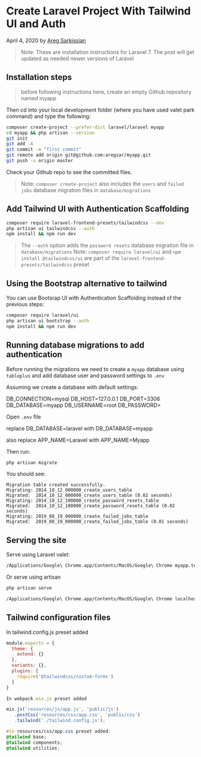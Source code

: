 # Create Laravel Project With Tailwind UI and Auth

April 4, 2020 by [Areg Sarkissian](https://aregsar.com/about)

> Note: These are installation instructions for Laravel 7. The post will get updated as needed newer versions of Laravel 

## Installation steps

> before following instructions here, create an empty Github repository named myapp 

Then cd into your local development folder (where you have used valet park command) and type the following:

```bash
composer create-project --prefer-dist laravel/laravel myapp
cd myapp && php artisan --version
git init
git add -A
git commit -m "first commit"
git remote add origin git@github.com:aregsar/myapp.git
git push -u origin master
```

Check your Github repo to see the committed files.

> Note: `composer create-project` also includes the `users` and `failed jobs` database migration files in `database/migrations`

## Add Tailwind UI with Authentication Scaffolding

```bash
composer require laravel-frontend-presets/tailwindcss --dev
php artisan ui tailwindcss --auth
npm install && npm run dev
```

> The `--auth` option adds the `password resets` database migration file in `database/migrations`
> Note: `composer require laravel/ui` and `npm install @tailwindcss/ui` are part of the `laravel-frontend-presets/tailwindcss` preset

## Using the Bootstrap alternative to tailwind

You can use Bootsrap UI with Authentication Scaffolding instead of the previous steps:

```bash
composer require laravel/ui
php artisan ui bootstrap --auth
npm install && npm run dev
```

## Running database migrations to add authentication

Before running the migrations we need to create a `myapp` database using `tableplus` and add database user and password settings to `.env`

Assuming we create a database with default settings:

DB_CONNECTION=mysql
DB_HOST=127.0.0.1
DB_PORT=3306
DB_DATABASE=myapp
DB_USERNAME=root
DB_PASSWORD=

Open `.env` file

replace
DB_DATABASE=laravel
with
DB_DATABASE=myapp

also replace
APP_NAME=Laravel
with
APP_NAME=Myapp

Then run:

```bash
php artisan migrate
```

You should see:

```base
Migration table created successfully.
Migrating: 2014_10_12_000000_create_users_table
Migrated:  2014_10_12_000000_create_users_table (0.02 seconds)
Migrating: 2014_10_12_100000_create_password_resets_table
Migrated:  2014_10_12_100000_create_password_resets_table (0.02 seconds)
Migrating: 2019_08_19_000000_create_failed_jobs_table
Migrated:  2019_08_19_000000_create_failed_jobs_table (0.01 seconds)
```

## Serving the site

Serve using Laravel valet:

```bash
/Applications/Google\ Chrome.app/Contents/MacOS/Google\ Chrome myapp.test
```

Or serve using artisan

```bash
php artisan serve
```

```bash
/Applications/Google\ Chrome.app/Contents/MacOS/Google\ Chrome localhost:8000
```

## Tailwind configuration files

In tailwind.config.js preset added

```js
module.exports = {
  theme: {
    extend: {}
  },
  variants: {},
  plugins: [
    require('@tailwindcss/custom-forms')
  ]
}
```

```js
In webpack.mix.js preset added

mix.js('resources/js/app.js', 'public/js')
   .postCss('resources/css/app.css', 'public/css')
   .tailwind('./tailwind.config.js');
```

```css
#in resources/css/app.css preset added:
@tailwind base;
@tailwind components;
@tailwind utilities;
```
